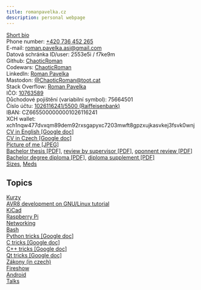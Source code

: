 ```yaml
---
title: romanpavelka.cz
description: personal webpage
---
```


[Short bio](bio)  
Phone number: [+420 736 452 265](tel:+420736452265)  
E-mail: [roman.pavelka.asi@gmail.com](mailto:roman.pavelka.asi@gmail.com)  
Datová schránka ID/user: 2553e5i / f7ke9m  
Github: [ChaoticRoman](https://github.com/ChaoticRoman)  
Codewars: [ChaoticRoman](https://www.codewars.com/users/ChaoticRoman/)  
LinkedIn: [Roman Pavelka](https://www.linkedin.com/in/roman-pavelka-b721339b/)  
Mastodon: [@ChaoticRoman@toot.cat](https://toot.cat/@ChaoticRoman)  
Stack Overflow: [Roman Pavelka](https://stackoverflow.com/users/12118546/roman-pavelka)  
IČO: [10763589](zivnost.pdf)  
Důchodové pojištění (variabilní symbol): 75664501  
Číslo účtu: [1026116241/5500 (Raiffeisenbank)](qr)  
IBAN: CZ6655000000001026116241  
XCH wallet: xch1nqw477dvxqm89dem92rxsgapyxc7203mwft8gpzxujkasvkej3fsvk0wnj  
[CV in English \[Google doc\]](https://docs.google.com/document/d/1chWjWus-AKZ4OC9tiD6cijwMMeaZSnZuHH4SbBLnbwY)  
[CV in Czech \[Google doc\]](https://docs.google.com/document/d/1kjOD4RH9kXEZwlxmo9bSw1o4J6N0vOD-g8OP7KHNMnA)  
[Picture of me \[JPEG\]](rpavelka-cpp.jpeg)  
[Bachelor thesis \[PDF\]](fluxgate.pdf),
[review by supervisor \[PDF\]](Review_Roman_Pavelka.pdf),
[oponnent review \[PDF\]](Roman_bw.pdf)  
[Bachelor degree diploma \[PDF\]](diplom.pdf), [diploma supplement \[PDF\]](dodatek.pdf)  
[Sizes](sizes), [Meds](meds)  

## Topics

[Kurzy](kurzy)  
[AVR8 development on GNU/Linux tutorial](avr)  
[KiCad](kicad)  
[Raspberry Pi](pi)  
[Networking](net)  
[Bash](bash)  
[Python tricks \[Google doc\]](https://docs.google.com/document/d/15JE7VvGXdR9_72hDNddUwnw-mOFgzNM7eUFvRmngT7Q)  
[C tricks \[Google doc\]](https://docs.google.com/document/d/1W1aMNxZPDd-WU3nlgR1IhdaA8_xT7ny_1L0nCaL7Iy8)  
[C++ tricks \[Google doc\]](https://docs.google.com/document/d/1_MJSi8OFwptRwPrKsqrWDVxT5rG6KoHWJWzKFEDcVgE)  
[Qt tricks \[Google doc\]](https://docs.google.com/document/d/1R2KTPmzWfuTrcC5v-jNdfptanTI2-d7Hwm4SZE9hlhk)  
[Zákony (in czech)](law)  
[Fireshow](fireshow)  
[Android](android)  
[Talks](talks)  
